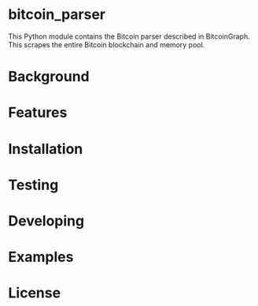 # bitcoin_parser

This Python module contains the Bitcoin parser described in BitcoinGraph. This scrapes the entire Bitcoin blockchain and memory pool. 

# Background

# Features

# Installation

# Testing

# Developing

# Examples

# License